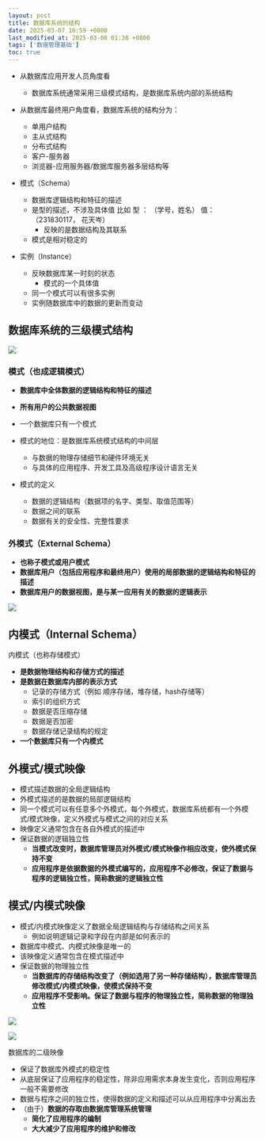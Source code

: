 ```yaml
---
layout: post
title: 数据库系统的结构
date: 2025-03-07 16:59 +0800
last_modified_at: 2025-03-08 01:38 +0800
tags: ['数据管理基础']
toc: true
---
```


- 从数据库应用开发人员角度看
  - 数据库系统通常采用三级模式结构，是数据库系统内部的系统结构
- 从数据库最终用户角度看，数据库系统的结构分为：
  - 单用户结构
  - 主从式结构
  - 分布式结构
  - 客户-服务器
  - 浏览器-应用服务器/数据库服务器多层结构等

- 模式（Schema）
  - 数据库逻辑结构和特征的描述
  - 是型的描述，不涉及具体值    比如 型 ： （学号，姓名） 值：（231830117， 花天岑）
    - 反映的是数据结构及其联系
  - 模式是相对稳定的
- 实例（Instance）
  - 反映数据库某一时刻的状态
    - 模式的一个具体值
  - 同一个模式可以有很多实例
  - 实例随数据库中的数据的更新而变动

## 数据库系统的三级模式结构

![](https://huatiancen.oss-cn-nanjing.aliyuncs.com/img/%E5%B1%8F%E5%B9%95%E6%88%AA%E5%9B%BE%202025-03-07%20172701.png)

### 模式（也成逻辑模式）

- **数据库中全体数据的逻辑结构和特征的描述**
- **所有用户的公共数据视图**

- 一个数据库只有一个模式
- 模式的地位：是数据库系统模式结构的中间层
  - 与数据的物理存储细节和硬件环境无关
  - 与具体的应用程序、开发工具及高级程序设计语言无关
- 模式的定义
  - 数据的逻辑结构（数据项的名字、类型、取值范围等）
  - 数据之间的联系
  - 数据有关的安全性、完整性要求

### 外模式（External Schema）

- **也称子模式或用户模式**
- **数据库用户（包括应用程序和最终用户）使用的局部数据的逻辑结构和特征的描述**
- **数据库用户的数据视图，是与某一应用有关的数据的逻辑表示**

![](https://huatiancen.oss-cn-nanjing.aliyuncs.com/img/%E5%B1%8F%E5%B9%95%E6%88%AA%E5%9B%BE%202025-03-08%20011604.png)

## 内模式（Internal Schema）

内模式（也称存储模式）

- **是数据物理结构和存储方式的描述**
- **是数据在数据库内部的表示方式**
  - 记录的存储方式（例如 顺序存储，堆存储，hash存储等）
  - 索引的组织方式
  - 数据是否压缩存储
  - 数据是否加密
  - 数据存储记录结构的规定
- **一个数据库只有一个内模式**

## 外模式/模式映像

- 模式描述数据的全局逻辑结构
- 外模式描述的是数据的局部逻辑结构
- 同一个模式可以有任意多个外模式，每个外模式，数据库系统都有一个外模式/模式映像，定义外模式与模式之间的对应关系
- 映像定义通常包含在各自外模式的描述中
- 保证数据的逻辑独立性
  - **当模式改变时，数据库管理员对外模式/模式映像作相应改变，使外模式保持不变**
  - **应用程序是依据数据的外模式编写的，应用程序不必修改，保证了数据与程序的逻辑独立性，简称数据的逻辑独立性**

## 模式/内模式映像

- 模式/内模式映像定义了数据全局逻辑结构与存储结构之间关系
  - 例如说明逻辑记录和字段在内部是如何表示的
- 数据库中模式、内模式映像是唯一的
- 该映像定义通常包含在模式描述中
- 保证数据的物理独立性
  - **当数据库的存储结构改变了（例如选用了另一种存储结构），数据库管理员修改模式/内模式映像，使模式保持不变**
  - **应用程序不受影响。保证了数据与程序的物理独立性，简称数据的物理独立性**

![](https://huatiancen.oss-cn-nanjing.aliyuncs.com/img/%E5%B1%8F%E5%B9%95%E6%88%AA%E5%9B%BE%202025-03-08%20013425.png)

![](https://huatiancen.oss-cn-nanjing.aliyuncs.com/img/%E5%B1%8F%E5%B9%95%E6%88%AA%E5%9B%BE%202025-03-08%20013434.png)

数据库的二级映像

- 保证了数据库外模式的稳定性
- 从底层保证了应用程序的稳定性，除非应用需求本身发生变化，否则应用程序一般不需要修改
- 数据与程序之间的独立性，使得数据的定义和描述可以从应用程序中分离出去
- （由于）**数据的存取由数据库管理系统管理**
  - **简化了应用程序的编制**
  - **大大减少了应用程序的维护和修改**
